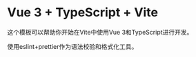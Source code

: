 <!--
 * @Author: zhangmaokai zmkfml@163.com
 * @Date: 2023-08-10 15:48:12
 * @LastEditors: zhangmaokai zmkfml@163.com
 * @LastEditTime: 2023-08-14 15:03:24
 * @FilePath: /vite-project/README.md
 * @Description: README
-->

# Vue 3 + TypeScript + Vite

这个模板可以帮助你开始在Vite中使用Vue 3和TypeScript进行开发。

使用eslint+prettier作为语法校验和格式化工具。
